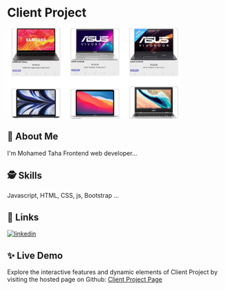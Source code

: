 # Client Project 

<img align="center" width="80%" src="https://github.com/MhmdTahaSheRif/Client-STORE/blob/main/image/Screenshot 2024-12-14 160544.jpg">

## 🚀 About Me
I'm Mohamed Taha Frontend web developer...

  
## 🕵️‍ Skills
Javascript, HTML, CSS, js, Bootstrap ...


## 🔗 Links

[![linkedin](https://img.shields.io/badge/linkedin-0A66C2?style=for-the-badge&logo=linkedin&logoColor=white)](https://www.linkedin.com/in/mohamed-taha-sherif/)


## ✨ Live Demo

Explore the interactive features and dynamic elements of Client Project  by visiting the hosted page on Github:
[Client Project Page](https://mhmdtahasherif.github.io/Client-STORE/)